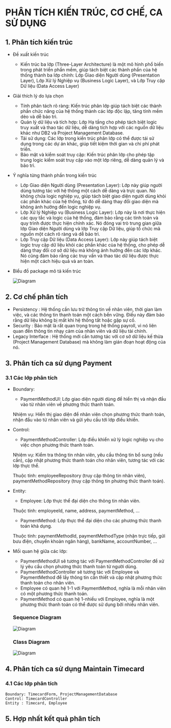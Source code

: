 # PHÂN TÍCH KIẾN TRÚC, CƠ CHẾ, CA SỬ DỤNG
## 1. Phân tích kiến trúc
* Đề xuất kiến trúc
  - Kiến trúc ba lớp (Three-Layer Architecture) là một mô hình phổ biến trong phát triển phần mềm, giúp tách biệt các thành phần của hệ thống thành ba lớp chính: Lớp Giao diện Người dùng (Presentation Layer), Lớp Xử lý Nghiệp vụ (Business Logic Layer), và Lớp Truy cập Dữ liệu (Data Access Layer)
* Giải thích lý do lựa chọn
  - Tính phân tách rõ ràng: Kiến trúc phân lớp giúp tách biệt các thành phần chức năng của hệ thống thành các lớp độc lập, tăng tính mềm dẻo và dễ bảo trì.
  - Quản lý dữ liệu và tích hợp: Lớp Hạ tầng cho phép tách biệt logic truy xuất và thao tác dữ liệu, dễ dàng tích hợp với các nguồn dữ liệu khác như DB2 và Project Management Database.
  - Tái sử dụng: Các lớp trong kiến trúc phân lớp có thể được tái sử dụng trong các dự án khác, giúp tiết kiệm thời gian và chi phí phát triển.
  - Bảo mật và kiểm soát truy cập: Kiến trúc phân lớp cho phép tập trung logic kiểm soát truy cập vào một lớp riêng, dễ dàng quản lý và bảo trì.
* Ý nghĩa từng thành phần trong kiến trúc
  - Lớp Giao diện Người dùng (Presentation Layer):
Lớp này giúp người dùng tương tác với hệ thống một cách dễ dàng và trực quan. Nó không chứa logic nghiệp vụ, giúp tách biệt giao diện người dùng khỏi các phần khác của hệ thống, từ đó dễ dàng thay đổi giao diện mà không ảnh hưởng đến logic nghiệp vụ.
  - Lớp Xử lý Nghiệp vụ (Business Logic Layer):
Lớp này là nơi thực hiện các quy tắc và logic của hệ thống, đảm bảo rằng các tính toán và quy trình được thực hiện chính xác. Nó đóng vai trò trung gian giữa lớp Giao diện Người dùng và lớp Truy cập Dữ liệu, giúp tổ chức mã nguồn một cách rõ ràng và dễ bảo trì.
  - Lớp Truy cập Dữ liệu (Data Access Layer):
Lớp này giúp tách biệt logic truy cập dữ liệu khỏi các phần khác của hệ thống, cho phép dễ dàng thay đổi cơ sở dữ liệu mà không ảnh hưởng đến các lớp khác. Nó cũng đảm bảo rằng các truy vấn và thao tác dữ liệu được thực hiện một cách hiệu quả và an toàn.
* Biểu đồ package mô tả kiến trúc

  ![Diagram](https://www.planttext.com/api/plantuml/png/R951JiCm44NtESMe6rQz0YeDMI0LgRImGbrCpITOjSUHnn54Y9Enu4XS0QU9H5l5op_Zz__C_7x_B3HnJArtHSFcm3LejevGIE9aWz2AEyGPVHQKt_EJ8jAT9CHNDjWDugFre4fIx4PXWoR4fBlYg_YdBbkr0bLQXTgQ2-wM7SUEIdQcTKVZ4LNvneKEe7kMZF4vrrWfW_TMjS-uZi5aifNwtFAM4zEDCKVNCx--icS5bK44viJmeKKEKdt0j8EQWLUqmP1AtsoZj4Tw1uHSpzJYSYiqdrzFZtIwgg5hShwflqFxPEu5vAK_u1y0003__mC0)

## 2. Cơ chế phân tích
* Persistency : Hệ thống cần lưu trữ thông tin về nhân viên, thời gian làm việc, và các thông tin thanh toán một cách bền vững. Điều này đảm bảo rằng dữ liệu không bị mất khi hệ thống tắt hoặc gặp sự cố.
* Security : Bảo mật là rất quan trọng trong hệ thống payroll, vì nó liên quan đến thông tin nhạy cảm của nhân viên và dữ liệu tài chính.
* Legacy Interface : Hệ thống mới cần tương tác với cơ sở dữ liệu kế thừa (Project Management Database) mà không làm gián đoạn hoạt động của nó.
## 3. Phân tích ca sử dụng Payment
  ### 3.1 Các lớp phân tích
* Boundary:
  - PaymentMethodUI: Lớp giao diện người dùng để hiển thị và nhận đầu vào từ nhân viên về phương thức thanh toán.
  
  Nhiệm vụ: Hiển thị giao diện để nhân viên chọn phương thức thanh toán, nhận đầu vào từ nhân viên và gửi yêu cầu tới lớp điều khiển.
* Control:
  - PaymentMethodController: Lớp điều khiển xử lý logic nghiệp vụ cho việc chọn phương thức thanh toán.
  
  Nhiệm vụ: Kiểm tra thông tin nhân viên, yêu cầu thông tin bổ sung (nếu cần), cập nhật phương thức thanh toán cho nhân viên, tương tác với các lớp thực thể.

  Thuộc tính: employeeRepository (truy cập thông tin nhân viên), paymentMethodRepository (truy cập thông tin phương thức thanh toán).
* Entity:
  - Employee: Lớp thực thể đại diện cho thông tin nhân viên.
  
  Thuộc tính: employeeId, name, address, paymentMethod, ...

  - PaymentMethod: Lớp thực thể đại diện cho các phương thức thanh toán khả dụng.
  
  Thuộc tính: paymentMethodId, paymentMethodType (nhận trực tiếp, gửi bưu điện, chuyển khoản ngân hàng), bankName, accountNumber, ...

* Mối quan hệ giữa các lớp:
  - PaymentMethodUI sẽ tương tác với PaymentMethodController để xử lý yêu cầu chọn phương thức thanh toán từ người dùng.
  - PaymentMethodController sẽ tương tác với Employee và PaymentMethod để lấy thông tin cần thiết và cập nhật phương thức thanh toán cho nhân viên.
  - Employee có quan hệ 1-1 với PaymentMethod, nghĩa là mỗi nhân viên có một phương thức thanh toán.
  - PaymentMethod có quan hệ 1-nhiều với Employee, nghĩa là một phương thức thanh toán có thể được sử dụng bởi nhiều nhân viên.
 
  ### Sequence Diagram
    ![Diagram](https://www.planttext.com/api/plantuml/png/f5NDKi8m4BxdANOuqHbvWHuSH3Xm01qO7Y0q2sHiVanIdJwR1n_9Lp1jgDAMLgkzPRFVbs-_pQOVR-zJwwXncKW9JPmoi10wLJaYqJxC4wwfTF18Su7IhT2T5Dijk_VkbNH6fIcQMav5ka6jBFV7vDqK5pcami7ajgaXXWq-PsWTE0KMKqmSw902eimX3KIBv5ji32SgMOgrxMr9ofKSHwG3Lr2sQulXYAuAp_8b6-DviMGHQUV3f4zPXUtJqFB6djHhBVYWYqfiivJWIYKfXZctEgLvmqbG0TtVZ-s_cv1fHbsz2MDzkOe8yLA07w0M1cvX92XFHmJyDyGe4oxHoeEvFDunPj0MBhLucavLjqy49D00BO6zDYsayrgkmOPRrP0jQik8e6GzXZ5kYdwnS0__RDsCogSvEd_q8D_s7kRFBd6_DQs56UxOfTg2Raq5tW1D4fL9jyx47itPju4Z7-YhdQ-9xtqwEjuzFxxqfNyCEaclcLV3xagTxAU7m7CUk17DXo1KoSZKM-J_6Py0003__mC0)
  ### Class Diagram
  ![Diagram](https://www.planttext.com/api/plantuml/png/V9AzJiCm58NtF8NLgI2bKjSEgFmD7H0LfGzWujlMmh6DVJDOY2TZu95u1U8OGvmupHBfdFlpsSVVdrzhYzHWKukY4jHQigMk1eaFW2V5zXloNX3_CMwreEvH8rVIpY-2Qk2j0OlNZ76lKx6H1nNDIia3D_LUCuhGYXz5RiMjacYK461-LvLGQw4Sm1DePJagurRaVgI5MjqVrM_Over0TgAI2KXATY2WycU8z4s7dTJqpn218dG2CbWV1Xu1XzCwtOxr_4rbLpqx3IkoGyFbCTWlLBxU0L8kR6AC07nhX6Yzc_--7bggjc33zx5ON4q5Mam5xNioYPuhdyhpBuVPSaOkoxBxfxU_1idQz_q3003__mC0)
## 4. Phân tích ca sử dụng Maintain Timecard
   ### 4.1 Các lớp phân tích
    Boundary: TimecardForm, ProjectManagementDatabase
    Control: TimecardController
    Entity : Timecard, Employee
## 5. Hợp nhất kết quả phân tích

